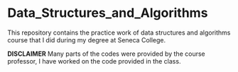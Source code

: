 # Data_Structures_and_Algorithms

This repository contains the practice work of data structures and algorithms course that I did during my degree at Seneca College.

**DISCLAIMER**
Many parts of the codes were provided by the course professor, I have worked on the code provided in the class.
